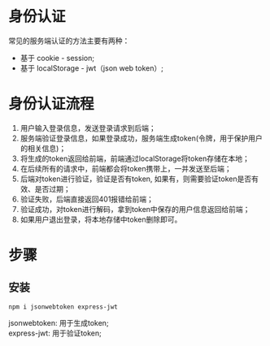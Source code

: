# **身份认证**
常见的服务端认证的方法主要有两种：
+ 基于 cookie - session;
+ 基于 localStorage - jwt（json web token）;

# **身份认证流程**
1. 用户输入登录信息，发送登录请求到后端；
2. 服务端验证登录信息，如果登录成功，服务端生成token(令牌，用于保护用户的相关信息)；
3. 将生成的token返回给前端，前端通过localStorage将token存储在本地；
4. 在后续所有的请求中，前端都会将token携带上，一并发送至后端；
5. 后端对token进行验证，验证是否有token, 如果有，则需要验证token是否有效、是否过期；
6. 验证失败，后端直接返回401报错给前端；
7. 验证成功，对token进行解码，拿到token中保存的用户信息返回给前端；
8. 如果用户退出登录，将本地存储中token删除即可。

# **步骤**
## **安装**
```
npm i jsonwebtoken express-jwt
```
jsonwebtoken: 用于生成token; </br>
express-jwt: 用于验证token;
